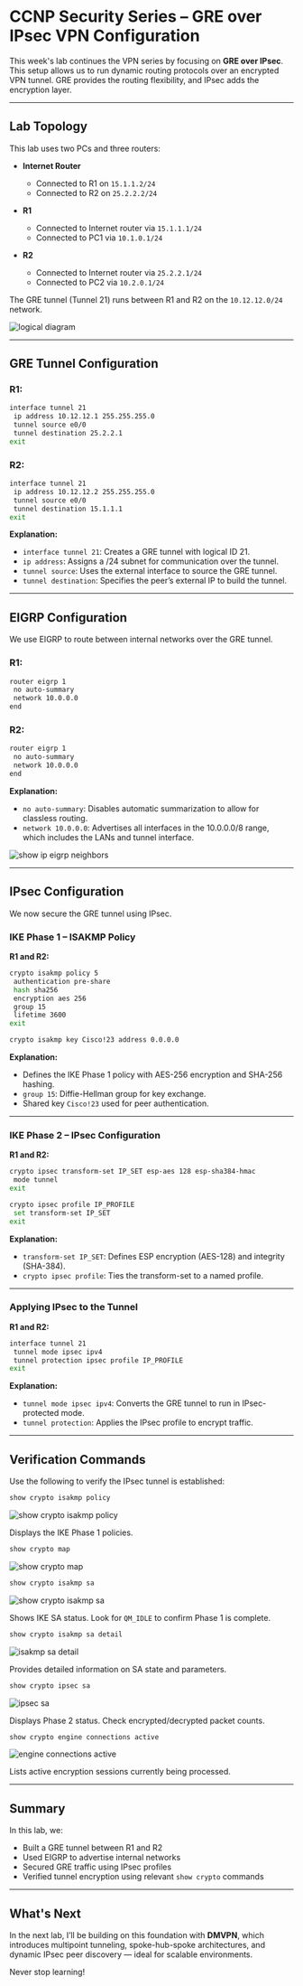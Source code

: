 # CCNP Security Series – GRE over IPsec VPN Configuration

This week's lab continues the VPN series by focusing on **GRE over IPsec**. This setup allows us to run dynamic routing protocols over an encrypted VPN tunnel. GRE provides the routing flexibility, and IPsec adds the encryption layer.

---

## Lab Topology

This lab uses two PCs and three routers:

- **Internet Router**
  - Connected to R1 on `15.1.1.2/24`
  - Connected to R2 on `25.2.2.2/24`

- **R1**
  - Connected to Internet router via `15.1.1.1/24`
  - Connected to PC1 via `10.1.0.1/24`

- **R2**
  - Connected to Internet router via `25.2.2.1/24`
  - Connected to PC2 via `10.2.0.1/24`

The GRE tunnel (Tunnel 21) runs between R1 and R2 on the `10.12.12.0/24` network.

![logical diagram](https://github.com/RouteSeeker/CCNP_Security/blob/main/assets/screenshots/02.GRE_Over_VPN/01.Logical-diagram.png)

---

## GRE Tunnel Configuration

### R1:
```bash
interface tunnel 21
 ip address 10.12.12.1 255.255.255.0
 tunnel source e0/0
 tunnel destination 25.2.2.1
exit
````

### R2:

```bash
interface tunnel 21
 ip address 10.12.12.2 255.255.255.0
 tunnel source e0/0
 tunnel destination 15.1.1.1
exit
```

**Explanation:**

* `interface tunnel 21`: Creates a GRE tunnel with logical ID 21.
* `ip address`: Assigns a /24 subnet for communication over the tunnel.
* `tunnel source`: Uses the external interface to source the GRE tunnel.
* `tunnel destination`: Specifies the peer’s external IP to build the tunnel.

---

## EIGRP Configuration

We use EIGRP to route between internal networks over the GRE tunnel.

### R1:

```bash
router eigrp 1
 no auto-summary
 network 10.0.0.0
end
```

### R2:

```bash
router eigrp 1
 no auto-summary
 network 10.0.0.0
end
```

**Explanation:**

* `no auto-summary`: Disables automatic summarization to allow for classless routing.
* `network 10.0.0.0`: Advertises all interfaces in the 10.0.0.0/8 range, which includes the LANs and tunnel interface.

![show ip eigrp neighbors](https://github.com/RouteSeeker/CCNP_Security/blob/main/assets/screenshots/02.GRE_Over_VPN/02.eigrp-neighbors.png)

---

## IPsec Configuration

We now secure the GRE tunnel using IPsec.

### IKE Phase 1 – ISAKMP Policy

**R1 and R2:**

```bash
crypto isakmp policy 5
 authentication pre-share
 hash sha256
 encryption aes 256
 group 15
 lifetime 3600
exit

crypto isakmp key Cisco!23 address 0.0.0.0
```

**Explanation:**

* Defines the IKE Phase 1 policy with AES-256 encryption and SHA-256 hashing.
* `group 15`: Diffie-Hellman group for key exchange.
* Shared key `Cisco!23` used for peer authentication.

---

### IKE Phase 2 – IPsec Configuration

**R1 and R2:**

```bash
crypto ipsec transform-set IP_SET esp-aes 128 esp-sha384-hmac
 mode tunnel
exit

crypto ipsec profile IP_PROFILE
 set transform-set IP_SET
exit
```

**Explanation:**

* `transform-set IP_SET`: Defines ESP encryption (AES-128) and integrity (SHA-384).
* `crypto ipsec profile`: Ties the transform-set to a named profile.

---

### Applying IPsec to the Tunnel

**R1 and R2:**

```bash
interface tunnel 21
 tunnel mode ipsec ipv4
 tunnel protection ipsec profile IP_PROFILE
exit
```

**Explanation:**

* `tunnel mode ipsec ipv4`: Converts the GRE tunnel to run in IPsec-protected mode.
* `tunnel protection`: Applies the IPsec profile to encrypt traffic.

---

## Verification Commands

Use the following to verify the IPsec tunnel is established:

```bash
show crypto isakmp policy
```
![show crypto isakmp policy](https://github.com/RouteSeeker/CCNP_Security/blob/main/assets/screenshots/02.GRE_Over_VPN/03.crypto-policy.png)

Displays the IKE Phase 1 policies.


```bash
show crypto map
```
![show crypto map](https://github.com/RouteSeeker/CCNP_Security/blob/main/assets/screenshots/02.GRE_Over_VPN/04.crypto-map.png)

```bash
show crypto isakmp sa
```
![show crypto isakmp sa](https://github.com/RouteSeeker/CCNP_Security/blob/main/assets/screenshots/02.GRE_Over_VPN/05.isakmp-sa.png)

Shows IKE SA status. Look for `QM_IDLE` to confirm Phase 1 is complete.

```bash
show crypto isakmp sa detail
```

![isakmp sa detail](https://github.com/RouteSeeker/CCNP_Security/blob/main/assets/screenshots/02.GRE_Over_VPN/06.isakmp-sa-detail.png)

Provides detailed information on SA state and parameters.

```bash
show crypto ipsec sa
```
![ipsec sa](https://github.com/RouteSeeker/CCNP_Security/blob/main/assets/screenshots/02.GRE_Over_VPN/07.isakmp-ipsec-sa.png)

Displays Phase 2 status. Check encrypted/decrypted packet counts.

```bash
show crypto engine connections active
```
![engine connections active](https://github.com/RouteSeeker/CCNP_Security/blob/main/assets/screenshots/02.GRE_Over_VPN/08.connections-active.png)

Lists active encryption sessions currently being processed.

---

## Summary

In this lab, we:

* Built a GRE tunnel between R1 and R2
* Used EIGRP to advertise internal networks
* Secured GRE traffic using IPsec profiles
* Verified tunnel encryption using relevant `show crypto` commands

---

## What's Next

In the next lab, I’ll be building on this foundation with **DMVPN**, which introduces multipoint tunneling, spoke-hub-spoke architectures, and dynamic IPsec peer discovery — ideal for scalable environments.

Never stop learning!

```

